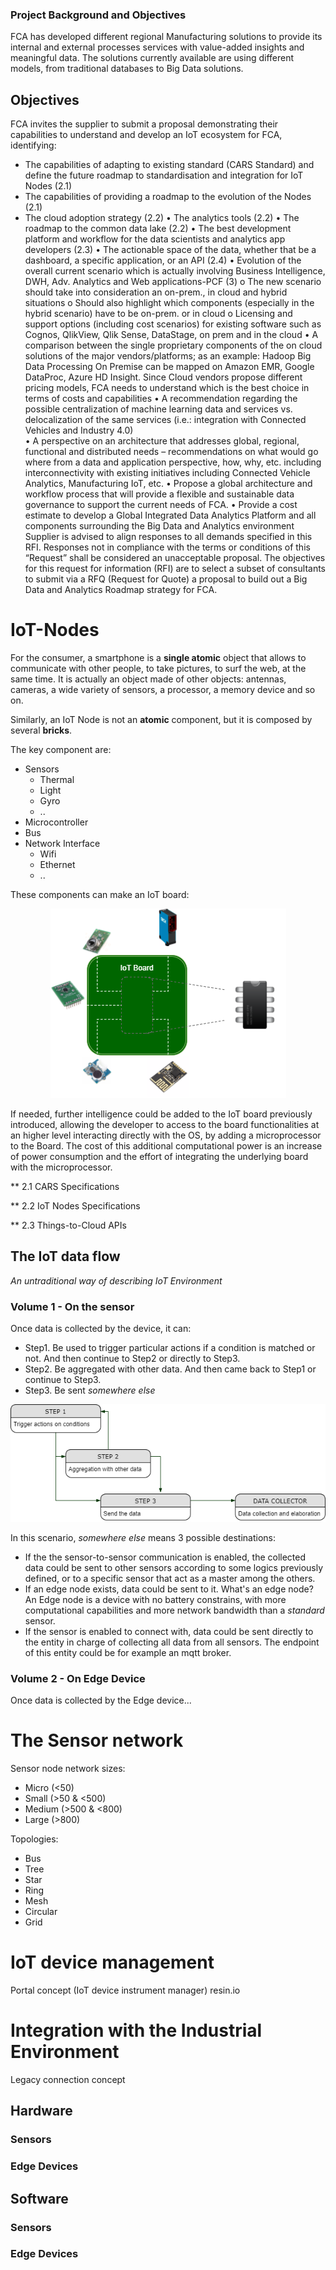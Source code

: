 ### Project Background and Objectives  
FCA has developed different regional Manufacturing solutions to provide its internal and external processes services with value-added insights and meaningful data. The solutions currently available are using different models, from traditional databases to Big Data solutions.  

##	Objectives
FCA invites the supplier to submit a proposal demonstrating their capabilities to understand and develop an IoT ecosystem for FCA, identifying:  

-	The capabilities of adapting to existing standard (CARS Standard) and define the future roadmap to standardisation and integration for IoT Nodes (2.1)  
-	The capabilities of providing a roadmap to the evolution of the Nodes (2.1)
-	The cloud adoption strategy (2.2)
•	The analytics tools (2.2)
•	The roadmap to the common data lake (2.2)
•	The best development platform and workflow for the data scientists and analytics app developers (2.3)
•	The actionable space of the data, whether that be a dashboard, a specific application, or an API (2.4)
•	Evolution of the overall current scenario which is actually involving Business Intelligence, DWH, Adv. Analytics and Web applications-PCF (3)
o	The new scenario should take into consideration an on-prem., in cloud and hybrid situations
o	Should also highlight which components (especially in the hybrid scenario) have to be on-prem. or in cloud
o	Licensing and support options (including cost scenarios) for existing software such as Cognos, QlikView, Qlik Sense, DataStage, on prem and in the cloud
•	A comparison between the single proprietary components of the on cloud solutions of the major vendors/platforms; as an example: Hadoop Big Data Processing On Premise can be mapped on Amazon EMR, Google DataProc, Azure HD Insight. Since Cloud vendors propose different pricing models, FCA needs to understand which is the best choice in terms of costs and capabilities
•	A recommendation regarding the possible centralization of machine learning data and services vs. delocalization of the same services (i.e.: integration with Connected Vehicles and Industry 4.0)  
•	A perspective on an architecture that addresses global, regional, functional and distributed needs – recommendations on what would go where from a data and application perspective, how, why, etc. including interconnectivity with existing initiatives including Connected Vehicle Analytics, Manufacturing IoT, etc. 
•	Propose a global architecture and workflow process that will provide a flexible and sustainable data governance to support the current needs of FCA.
•	Provide a cost estimate to develop a Global Integrated Data Analytics Platform and all components surrounding the Big Data and Analytics environment
Supplier is advised to align responses to all demands specified in this RFI. Responses not in compliance with the terms or conditions of this “Request” shall be considered an unacceptable proposal.
The objectives for this request for information (RFI) are to select a subset of consultants to submit via a RFQ (Request for Quote) a proposal to build out a Big Data and Analytics Roadmap strategy for FCA.


# IoT-Nodes

For the consumer, a smartphone is a **single atomic** object that allows to communicate with other people, to take pictures, to surf the web, at the same time. It is actually an object made of other objects: antennas, cameras, a wide variety of sensors, a processor, a memory device and so on.

Similarly, an IoT Node is not an **atomic** component, but it is composed by several **bricks**.

The key component are:
- Sensors
  - Thermal
  - Light
  - Gyro
  - ..
- Microcontroller
- Bus
- Network Interface
  - Wifi
  - Ethernet
  - ..
  
These components can make an IoT board:

<div style="text-align:center"><img src ="https://raw.githubusercontent.com/FabioPerrone/IoT-Nodes/master/iotboard.png" /></div>

If needed, further intelligence could be added to the IoT board previously introduced, allowing the developer to access to the board functionalities at an higher level interacting directly with the OS, by adding a microprocessor to the Board. The cost of this additional computational power is an increase of power consumption and the effort of integrating the underlying board with the microprocessor.

** 2.1 CARS Specifications  
  
** 2.2 IoT Nodes Specifications  
  
** 2.3 Things-to-Cloud APIs  
  
  

## The IoT data flow

*An untraditional way of describing IoT Environment*

### Volume 1 - On the sensor
Once data is collected by the device, it can:
- Step1. Be used to trigger particular actions if a condition is matched or not. And then continue to Step2 or directly to Step3.
- Step2. Be aggregated with other data. And then came back to Step1 or continue to Step3.
- Step3. Be sent *somewhere else* 

<div style="text-align:center"><img src ="https://raw.githubusercontent.com/FabioPerrone/IoT-Nodes/master/iotnodesteps.png" /></div>
  
In this scenario, *somewhere else* means 3 possible destinations:
  - If the the sensor-to-sensor communication is enabled, the collected data could be sent to other sensors according to some logics previously defined, or to a specific sensor that act as a master among the others.
  - If an edge node exists, data could be sent to it. What's an edge node? An Edge node is a device with no battery constrains, with more computational capabilities and more network bandwidth than a *standard* sensor.
  - If the sensor is enabled to connect with, data could be sent directly to the entity in charge of collecting all data from all sensors. The endpoint of this entity could be for example an mqtt broker.
  
### Volume 2 - On Edge Device

Once data is collected by the Edge device...


# The Sensor network

Sensor node network sizes:
  - Micro     (<50)
  - Small     (>50 & <500)
  - Medium    (>500 & <800)  
  - Large     (>800)  

Topologies:
  - Bus
  - Tree
  - Star
  - Ring
  - Mesh
  - Circular
  - Grid

# IoT device management

Portal concept (IoT device instrument manager) resin.io  


# Integration with the Industrial Environment

Legacy connection concept  


## Hardware
  ### Sensors
  
  ### Edge Devices
  
## Software
  ### Sensors
  
  ### Edge Devices

